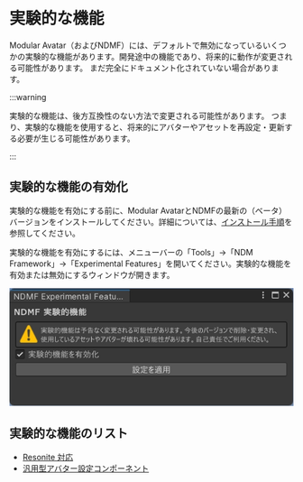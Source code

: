 # 実験的な機能

Modular Avatar（およびNDMF）には、デフォルトで無効になっているいくつかの実験的な機能があります。開発途中の機能であり、将来的に動作が変更される可能性があります。
まだ完全にドキュメント化されていない場合があります。

:::warning

実験的な機能は、後方互換性のない方法で変更される可能性があります。
つまり、実験的な機能を使用すると、将来的にアバターやアセットを再設定・更新する必要が生じる可能性があります。

:::

## 実験的な機能の有効化

実験的な機能を有効にする前に、Modular AvatarとNDMFの最新の（ベータ）バージョンをインストールしてください。詳細については、[インストール手順](intro#betas)を参照してください。

実験的な機能を有効にするには、メニューバーの「Tools」→「NDM Framework」→「Experimental Features」を開いてください。実験的な機能を有効または無効にするウィンドウが開きます。

![Experimental Features](activate-experimental_features.png)

## 実験的な機能のリスト

- [Resonite 対応](./resonite-support.md)
- [汎用型アバター設定コンポーネント](./portable-avatar-components.md)